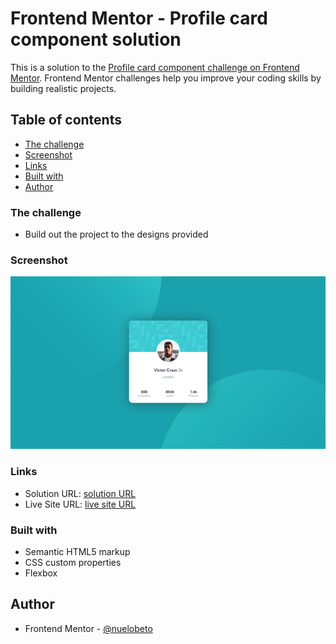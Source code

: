 # Frontend Mentor - Profile card component solution

This is a solution to the [Profile card component challenge on Frontend Mentor](https://www.frontendmentor.io/challenges/profile-card-component-cfArpWshJ). Frontend Mentor challenges help you improve your coding skills by building realistic projects.

## Table of contents

- [The challenge](#the-challenge)
- [Screenshot](#screenshot)
- [Links](#links)
- [Built with](#built-with)
- [Author](#author)

### The challenge

- Build out the project to the designs provided

### Screenshot

![](./screenshot/profile-card-component.PNG)

### Links

- Solution URL: [solution URL](https://www.frontendmentor.io/solutions/profile-card-preview-component-with-html-and-sass-2JRC0GnCK)
- Live Site URL: [live site URL](https://nuelobeto.github.io/profile-card/)

### Built with

- Semantic HTML5 markup
- CSS custom properties
- Flexbox

## Author

- Frontend Mentor - [@nuelobeto](https://www.frontendmentor.io/profile/nuelobeto)
